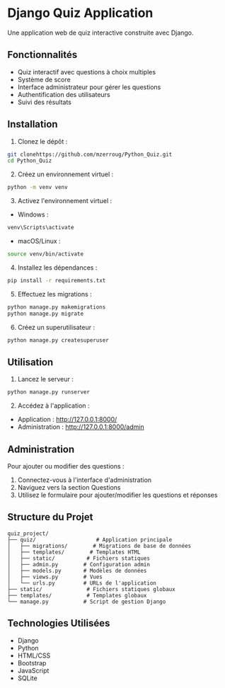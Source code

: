 # Django Quiz Application

Une application web de quiz interactive construite avec Django.

## Fonctionnalités

- Quiz interactif avec questions à choix multiples
- Système de score
- Interface administrateur pour gérer les questions
- Authentification des utilisateurs
- Suivi des résultats

## Installation

1. Clonez le dépôt :
```bash
git clonehttps://github.com/mzerroug/Python_Quiz.git
cd Python_Quiz
```

2. Créez un environnement virtuel :
```bash
python -m venv venv
```

3. Activez l'environnement virtuel :
- Windows :
```bash
venv\Scripts\activate
```
- macOS/Linux :
```bash
source venv/bin/activate
```

4. Installez les dépendances :
```bash
pip install -r requirements.txt
```

5. Effectuez les migrations :
```bash
python manage.py makemigrations
python manage.py migrate
```

6. Créez un superutilisateur :
```bash
python manage.py createsuperuser
```

## Utilisation

1. Lancez le serveur :
```bash
python manage.py runserver
```

2. Accédez à l'application :
- Application : http://127.0.0.1:8000/
- Administration : http://127.0.0.1:8000/admin

## Administration

Pour ajouter ou modifier des questions :
1. Connectez-vous à l'interface d'administration
2. Naviguez vers la section Questions
3. Utilisez le formulaire pour ajouter/modifier les questions et réponses

## Structure du Projet

```
quiz_project/
├── quiz/                   # Application principale
│   ├── migrations/        # Migrations de base de données
│   ├── templates/        # Templates HTML
│   ├── static/          # Fichiers statiques
│   ├── admin.py        # Configuration admin
│   ├── models.py       # Modèles de données
│   ├── views.py        # Vues
│   └── urls.py         # URLs de l'application
├── static/              # Fichiers statiques globaux
├── templates/           # Templates globaux
└── manage.py           # Script de gestion Django
```

## Technologies Utilisées
- Django
- Python
- HTML/CSS
- Bootstrap
- JavaScript
- SQLite

